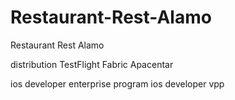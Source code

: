 # Restaurant-Rest-Alamo
Restaurant Rest Alamo


distribution
TestFlight
Fabric
Apacentar

ios developer enterprise program
ios developer vpp

